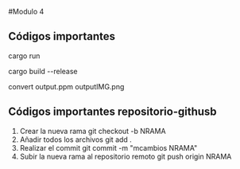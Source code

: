 #Modulo 4 

## Códigos importantes
cargo run

cargo build --release

convert output.ppm outputIMG.png

## Códigos importantes repositorio-githusb
1. Crear la nueva rama
git checkout -b NRAMA
2. Añadir todos los archivos
git add .
3. Realizar el commit
git commit -m "mcambios NRAMA"
4. Subir la nueva rama al repositorio remoto
git push origin NRAMA
